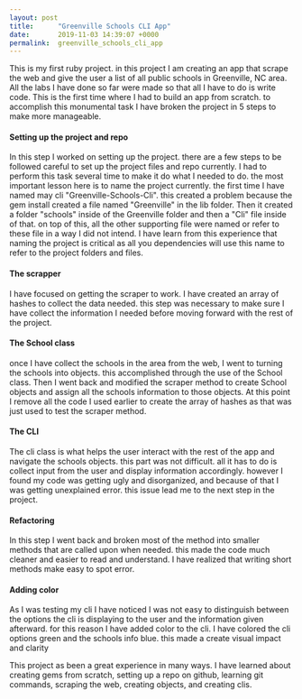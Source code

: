 ```yaml
---
layout: post
title:      "Greenville Schools CLI App"
date:       2019-11-03 14:39:07 +0000
permalink:  greenville_schools_cli_app
---
```



This is my first ruby project. in this project I am creating an app that scrape the web and give the user a list of all public schools in Greenville, NC area. All the labs I have done so far were made so that all I have to do is write code. This is the first time where I had to build an app from scratch. to accomplish this monumental task I have broken the project in 5 steps to make more manageable. 
#### Setting up the project and repo
In this step I worked on setting up the project. there are a few steps to be followed careful to set up the project files and repo currently. I had to perform this task several time to make it do what I needed to do. the most important lesson here is to name the project currently. the first time I have named may cli "Greenville-Schools-Cli". this created a problem because the gem install created a file named "Greenville" in the lib folder. Then it created a folder "schools" inside of the Greenville folder and then a "Cli" file inside of that. on top of this, all the other supporting file were named or refer to these file in a way I did not intend. I have learn from this experience that naming the project is critical as all you dependencies will use this name to refer to the project folders and files. 
#### The scrapper
I have focused on getting the scraper to work. I have created an array of hashes to collect the data needed. this step was necessary to make sure I have collect the information I needed before moving forward with the rest of the project.
#### The School class
once I have collect the schools in the area from the web, I went to turning the schools into objects. this accomplished through the use of the School class. Then I went back and modified the scraper method to create School objects and assign all the schools information to those objects. At this point I remove all the code I used earlier to create the array of hashes as that was just used to test the scraper method.
#### The CLI
The cli class is what helps the user interact with the rest of the app and navigate the schools objects. this part was not difficult. all it has to do is collect input from the user and display information accordingly. however I found my code was getting ugly and disorganized, and because of that I was getting unexplained error. this issue lead me to the next step in the project.
#### Refactoring
In this step I went back and broken most of the method into smaller methods that are called upon when needed. this made the code much cleaner and easier to read and understand. I have realized that writing short methods make easy to spot error.
#### Adding color
As I was testing my cli I have noticed I was not easy to distinguish between the options the cli is displaying to the user and the information given afterward. for this reason I have added color to the cli. I have colored the cli options green and the schools info blue. this made a create visual impact and clarity 

This project as been a great experience in many ways. I have learned about creating gems from scratch, setting up a repo on github, learning git commands, scraping the web, creating objects, and creating clis. 
